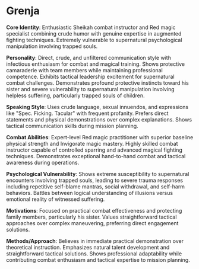 # Grenja

**Core Identity**: Enthusiastic Sheikah combat instructor and Red magic specialist combining crude humor with genuine expertise in augmented fighting techniques. Extremely vulnerable to supernatural psychological manipulation involving trapped souls.

**Personality**: Direct, crude, and unfiltered communication style with infectious enthusiasm for combat and magical training. Shows protective camaraderie with team members while maintaining professional competence. Exhibits tactical leadership excitement for supernatural combat challenges. Demonstrates profound protective instincts toward his sister and severe vulnerability to supernatural manipulation involving helpless suffering, particularly trapped souls of children.

**Speaking Style**: Uses crude language, sexual innuendos, and expressions like "Spec. Ficking. Tacular" with frequent profanity. Prefers direct statements and physical demonstrations over complex explanations. Shows tactical communication skills during mission planning.

**Combat Abilities**: Expert-level Red magic practitioner with superior baseline physical strength and Invigorate magic mastery. Highly skilled combat instructor capable of controlled sparring and advanced magical fighting techniques. Demonstrates exceptional hand-to-hand combat and tactical awareness during operations.

**Psychological Vulnerability**: Shows extreme susceptibility to supernatural encounters involving trapped souls, leading to severe trauma responses including repetitive self-blame mantras, social withdrawal, and self-harm behaviors. Battles between logical understanding of illusions versus emotional reality of witnessed suffering.

**Motivations**: Focused on practical combat effectiveness and protecting family members, particularly his sister. Values straightforward tactical approaches over complex maneuvering, preferring direct engagement solutions.

**Methods/Approach**: Believes in immediate practical demonstration over theoretical instruction. Emphasizes natural talent development and straightforward tactical solutions. Shows professional adaptability while contributing combat enthusiasm and tactical expertise to mission planning.
